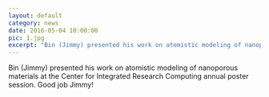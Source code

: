 ```yaml
---
layout: default
category: news
date: 2016-05-04 10:00:00
pic: 1.jpg
excerpt: "Bin (Jimmy) presented his work on atomistic modeling of nanoporous materials at the Center for Integrated Research Computing annual poster session. Good job Jimmy!"
---
```


Bin (Jimmy) presented his work on atomistic modeling of nanoporous materials at the Center for Integrated Research Computing annual poster session. Good job Jimmy!
